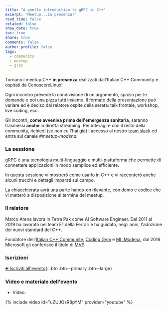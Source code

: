 ```yaml
---
title: "A gentle introduction to gRPC in C++"
excerpt: "Meetup...in presenza!"
read_time: false
related: false
show_date: true
toc: true
share: true
comments: false
author_profile: false
tags:
  - community
  - meetup
  - grpc
---
```


Tornano i meetup C++ **in presenza** realizzati dall'Italian C++ Community e ospitati da ConoscereLinux!

Ogni incontro prevede la condivisione di un argomento, spazio per le domande e poi una pizza tutti insieme.
Il formato della presentazione può variare ed è deciso dal relatore ospite della serata: talk frontale, workshop, live coding, ecc.

Gli incontri, **come avveniva prima dell'emergenza sanitaria**, saranno trasmessi **anche** in diretta streaming. Per interagire con il resto della community, richiedi (se non ce l'hai già) l'accesso al nostro [team slack](https://italiancpp.org/join) ed entra sul canale *#meetup-modena*.

### La sessione

[gRPC](https://grpc.io/) è una tecnologia multi-linguaggio e multi-piattaforma che permette di connettere applicazioni in modo semplice ed efficiente. 

In questa sessione vi mostrerò come usarlo in C++ e vi racconterò anche alcuni trucchi e dettagli imparati sul campo.

La chiacchierata avrà una parte hands-on rilevante, con demo e codice che vi metterò a disposizione al termine del meetup.

### Il relatore

Marco Arena lavora in Tetra Pak come AI Software Engineer. Dal 2011 al 2019 ha lavorato nel team F1 della Ferrari e ha guidato, negli anni, l'adozione dei nuovi standard del C++.

Fondatore dell'[Italian C++ Community](https://italiancpp.org/), [Coding Gym](https://coding-gym.org/) e [ML Modena](https://mlmodena.it/), dal 2016 Microsoft gli conferisce il titolo di [MVP](https://mvp.microsoft.com/it-it/PublicProfile/5001726).

### Iscrizioni

[➕ Iscriviti all'evento](https://conoscerelinux.org/courses/meetupcpp_0622/){: .btn .btn--primary .btn--large}

### Video e materiale dell'evento

- Video:

{% include video id="uZUJOsR8pYM" provider="youtube" %}
